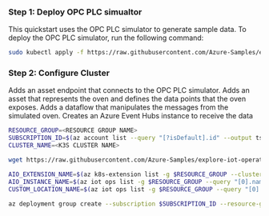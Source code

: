 ### Step 1: Deploy OPC PLC simualtor
This quickstart uses the OPC PLC simulator to generate sample data. To deploy the OPC PLC simulator, run the following command:

```bash
sudo kubectl apply -f https://raw.githubusercontent.com/Azure-Samples/explore-iot-operations/main/samples/quickstarts/opc-plc-deployment.yaml
```

### Step 2: Configure Cluster
Adds an asset endpoint that connects to the OPC PLC simulator.
Adds an asset that represents the oven and defines the data points that the oven exposes.
Adds a dataflow that manipulates the messages from the simulated oven.
Creates an Azure Event Hubs instance to receive the data

```bash
RESOURCE_GROUP=<RESOURCE GROUP NAME>
SUBSCRIPTION_ID=$(az account list --query "[?isDefault].id" --output tsv)
CLUSTER_NAME=<K3S CLUSTER NAME>

wget https://raw.githubusercontent.com/Azure-Samples/explore-iot-operations/main/samples/quickstarts/quickstart.bicep -O quickstart.bicep

AIO_EXTENSION_NAME=$(az k8s-extension list -g $RESOURCE_GROUP --cluster-name $CLUSTER_NAME --cluster-type connectedClusters --query "[?extensionType == 'microsoft.iotoperations'].id" -o tsv | awk -F'/' '{print $NF}')
AIO_INSTANCE_NAME=$(az iot ops list -g $RESOURCE_GROUP --query "[0].name" -o tsv)
CUSTOM_LOCATION_NAME=$(az iot ops list -g $RESOURCE_GROUP --query "[0].extendedLocation.name" -o tsv | awk -F'/' '{print $NF}')

az deployment group create --subscription $SUBSCRIPTION_ID --resource-group $RESOURCE_GROUP --template-file quickstart.bicep --parameters clusterName=$CLUSTER_NAME customLocationName=$CUSTOM_LOCATION_NAME aioExtensionName=$AIO_EXTENSION_NAME aioInstanceName=$AIO_INSTANCE_NAME


```